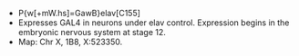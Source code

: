 - P{w[+mW.hs]=GawB}elav[C155]
- Expresses GAL4 in neurons under elav control. Expression begins in the embryonic nervous system at stage 12.
- Map: Chr X, 1B8, X:523350.